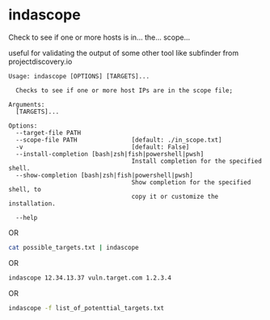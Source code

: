 # indascope
Check to see if one or more hosts is in... the... scope... 

useful for validating the output of some other tool like subfinder from projectdiscovery.io

```
Usage: indascope [OPTIONS] [TARGETS]...

  Checks to see if one or more host IPs are in the scope file;

Arguments:
  [TARGETS]...

Options:
  --target-file PATH
  --scope-file PATH               [default: ./in_scope.txt]
  -v                              [default: False]
  --install-completion [bash|zsh|fish|powershell|pwsh]
                                  Install completion for the specified shell.
  --show-completion [bash|zsh|fish|powershell|pwsh]
                                  Show completion for the specified shell, to
                                  copy it or customize the installation.

  --help   
```
OR

```bash
cat possible_targets.txt | indascope 
```

OR

```bash
indascope 12.34.13.37 vuln.target.com 1.2.3.4
```

OR

```bash
indascope -f list_of_potenttial_targets.txt
```
